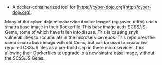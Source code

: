 
- A docker-containerized tool for [https://cyber-dojo.org](http://cyber-dojo.org).


Many of the cyber-dojo microservice docker images (eg saver, differ) use a sinatra base image
in their Dockerfile. This base image adds SCSS/JS Gems, some of which have fallen into
disuse. This is causing snyk vulnerabilities to accumulate in the microservice repos. 
This repo uses the same sinatra base image with old Gems, but can be used to create the
required CSS/JS files as a pre-build step in these microservices, thus allowing their
Dockerfiles to upgrade to a new sinatra base image, without the SCSS/JS Gems.

